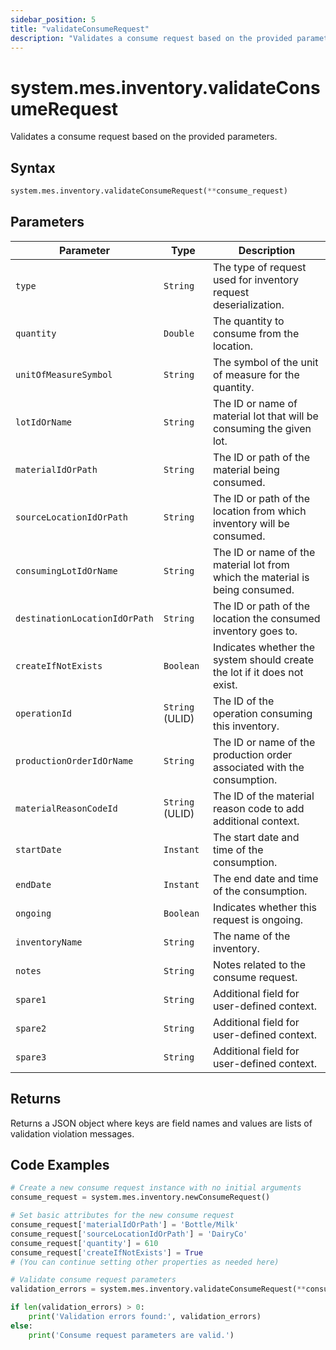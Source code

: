 ```yaml
---
sidebar_position: 5
title: "validateConsumeRequest"
description: "Validates a consume request based on the provided parameters."
---
```


# system.mes.inventory.validateConsumeRequest

Validates a consume request based on the provided parameters.

## Syntax
```python
system.mes.inventory.validateConsumeRequest(**consume_request)
```

## Parameters

| Parameter                      | Type            | Description                                                                   |
|--------------------------------|-----------------|-------------------------------------------------------------------------------|
| `type`                         | `String`        | The type of request used for inventory request deserialization.               |
| `quantity`                     | `Double`        | The quantity to consume from the location.                                    |
| `unitOfMeasureSymbol`          | `String`        | The symbol of the unit of measure for the quantity.                           |
| `lotIdOrName`                  | `String`        | The ID or name of material lot that will be consuming the given lot.          |
| `materialIdOrPath`             | `String`        | The ID or path of the material being consumed.                                |
| `sourceLocationIdOrPath`       | `String`        | The ID or path of the location from which inventory will be consumed.         |
| `consumingLotIdOrName`         | `String`        | The ID or name of the material lot from which the material is being consumed. |
| `destinationLocationIdOrPath`  | `String`        | The ID or path of the location the consumed inventory goes to.                |
| `createIfNotExists`            | `Boolean`       | Indicates whether the system should create the lot if it does not exist.      |
| `operationId`                  | `String` (ULID) | The ID of the operation consuming this inventory.                             |
| `productionOrderIdOrName`      | `String`        | The ID or name of the production order associated with the consumption.       |
| `materialReasonCodeId`         | `String` (ULID) | The ID of the material reason code to add additional context.                 |
| `startDate`                    | `Instant`       | The start date and time of the consumption.                                   |
| `endDate`                      | `Instant`       | The end date and time of the consumption.                                     |
| `ongoing`                      | `Boolean`       | Indicates whether this request is ongoing.                                    |
| `inventoryName`                | `String`        | The name of the inventory.                                                    |
| `notes`                        | `String`        | Notes related to the consume request.                                         |
| `spare1`                       | `String`        | Additional field for user-defined context.                                    |
| `spare2`                       | `String`        | Additional field for user-defined context.                                    |
| `spare3`                       | `String`        | Additional field for user-defined context.                                    |

## Returns

Returns a JSON object where keys are field names and values are lists of validation violation messages.

## Code Examples

```python
# Create a new consume request instance with no initial arguments
consume_request = system.mes.inventory.newConsumeRequest()

# Set basic attributes for the new consume request
consume_request['materialIdOrPath'] = 'Bottle/Milk'
consume_request['sourceLocationIdOrPath'] = 'DairyCo'
consume_request['quantity'] = 610
consume_request['createIfNotExists'] = True
# (You can continue setting other properties as needed here)

# Validate consume request parameters
validation_errors = system.mes.inventory.validateConsumeRequest(**consume_request)

if len(validation_errors) > 0:
    print('Validation errors found:', validation_errors)
else:
    print('Consume request parameters are valid.')
```